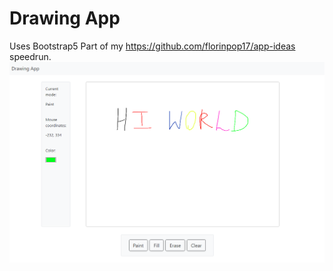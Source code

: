 # Drawing App
 Uses Bootstrap5
 Part of my https://github.com/florinpop17/app-ideas speedrun.
 ![Screenshot](Screenshot.png)